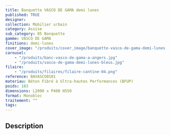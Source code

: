 ```yaml
---
title: Banquette VASCO DE GAMA demi lunes
published: TRUE
designer:
collection: Mobilier urbain
category: Assise
sub_category: 05 Banquette
gamme: VASCO DE GAMA
finitions: demi-lunes
cover_image: "/produits/cover_image/banquette-vasco-de-gama-demi-lunes.jpg"
carousel:
    - "/produits/banc-vasco-de-gama-a-angers.jpg"
    - "/produits/vasco-de-gama-demi-lunes-bleus.jpg"
filaire:
    - "/produits/filaires/filaire-cantine-04.png"
reference: BAVASCO0101
materiau: Béton Fibré à Ultra-hautes Performances (BFUP)
poids: 183
dimensions: L2000 x P400 H550
format: Monobloc
traitement: ""
tags:
---
```


## Description
